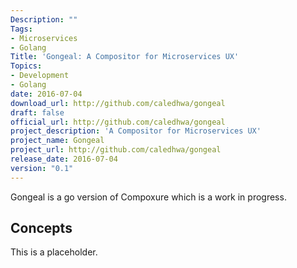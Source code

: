 ```yaml
---
Description: ""
Tags:
- Microservices
- Golang
Title: 'Gongeal: A Compositor for Microservices UX'
Topics:
- Development
- Golang
date: 2016-07-04
download_url: http://github.com/caledhwa/gongeal
draft: false
official_url: http://github.com/caledhwa/gongeal
project_description: 'A Compositor for Microservices UX'
project_name: Gongeal
project_url: http://github.com/caledhwa/gongeal
release_date: 2016-07-04
version: "0.1"
---
```


Gongeal is a go version of Compoxure which is a work in progress.

## Concepts

This is a placeholder.
